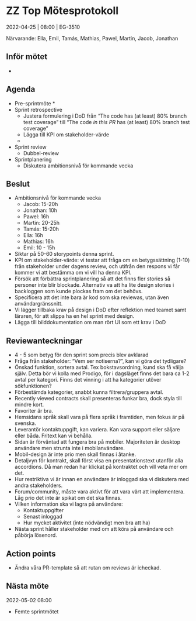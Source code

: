 # ZZ Top Mötesprotokoll
2022-04-25 | 08:00 | EG-3510

Närvarande: Ella, Emil, Tamás, Mathias, Pawel, Martin, Jacob, Jonathan

## Inför mötet
* 

## Agenda
* Pre-sprintmöte
  * 
* Sprint retrospective
  * Justera formulering i DoD från “The code has (at least) 80% branch test coverage” till “The code *in this PR* has (at least) 80% branch test coverage”
  * Lägga till KPI om stakeholder-värde
  * 
* Sprint review
  * Dubbel-review
* Sprintplanering
  * Diskutera ambitionsnivå för kommande vecka


## Beslut
* Ambitionsnivå för kommande vecka
  * Jacob: 15-20h
  * Jonathan: 10h
  * Pawel: 16h
  * Martin: 20-25h
  * Tamás: 15-20h
  * Ella: 16h
  * Mathias: 16h 
  * Emil: 10 - 15h
* Siktar på 50-60 storypoints denna sprint.
* KPI om stakeholder-värde: vi testar att fråga om en betygssättning (1-10) från stakeholder under dagens review, och utifrån den respons vi får kommer vi att bestämma om vi vill ha denna KPI. 
* Försök att förbättra sprintplanering så att det finns fler stories så personer inte blir blockade. Alternativ va att ha lite design stories i backloggen som kunde plockas fram om det behövs. 
* Specificera att det inte bara är kod som ska reviewas, utan även användargränssnitt. 
* Vi lägger tillbaka krav på design i DoD efter reflektion med teamet samt läraren, för att slippa ha en hel sprint med design.
* Lägga till bilddokumentation om man rört UI som ett krav i DoD

## Reviewanteckningar
* 4 - 5 som betyg för den sprint som precis blev avklarad
* Fråga från stakeholder: “Vem ser notiserna?”, kan vi göra det tydligare?
* Önskad funktion, sortera avtal.  Tex bokstavsordning, kund ska få välja själv. Detta bör vi kolla med Prodigo, för i dagsläget finns det bara ca 1-2 avtal per kategori. Finns det vinning i att ha kategorier utöver sökfunktionen?
* Förbestämda kategorier, snabbt kunna filtrera/gruppera avtal.
* Recently viewed contracts skall presenteras funkar bra, dock styla till mindre kort.
* Favoriter är bra.
* Hemsidans språk skall vara på flera språk i framtiden, men fokus är på svenska.
* Leverantör kontaktuppgift, kan variera. Kan vara support eller säljare eller båda. Fritext kan vi behålla. 
* Sidan är förväntad att fungera bra på mobiler. Majoriteten är desktop användare men strunta inte i mobilanvändare.
* Mobil-design är inte prio men skall finnas i åtanke. 
* Detaljvyn för kontrakt, skall först visa en presentationstext utanför alla accordions. Då man redan har klickat på kontraktet och vill veta mer om det.
* Hur restriktiva vi är innan en användare är inloggad ska vi diskutera med andra stakeholders.
* Forum/community, måste vara aktivt för att vara värt att implementera. Låg prio det inte är spikat om det ska finnas.
* Vilken information ska vi lagra på användare:
  * Kontaktuppgifter
  * Senast inloggad
  * Hur mycket aktivitet (inte nödvändigt men bra att ha)
* Nästa sprint håller stakeholder med om att köra på användare och påbörja lösenord.

## Action points
* Ändra våra PR-template så att rutan om reviews är icheckad.


## Nästa möte
2022-05-02 08:00
* Femte sprintmötet



